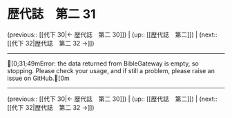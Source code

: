 # 歴代誌　第二 31

(previous:: [[代下 30|← 歴代誌　第二 30]]) | (up:: [[歴代誌　第二]]) | (next:: [[代下 32|歴代誌　第二 32 →]])

***
[0;31;49mError: the data returned from BibleGateway is empty, so stopping. Please check your usage, and if still a problem, please raise an issue on GitHub.[0m

***

(previous:: [[代下 30|← 歴代誌　第二 30]]) | (up:: [[歴代誌　第二]]) | (next:: [[代下 32|歴代誌　第二 32 →]])
